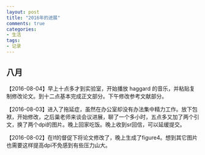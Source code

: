 ```yaml
---
layout: post
title: "2016年的进展"
comments: true
categories:
- 生活
tags:
- 记录
---
```


## 八月

【2016-08-04】早上十点多才到实验室，开始播放 haggard 的音乐，并粘贴复制修改论文。到十二点基本完成正文部分。下午修改参考文献部分。

【2016-08-03】进入了拖延症，虽然在办公室却没有办法集中精力工作。放下包袱，开始修改，之后巢老师来谈会议进展，聊了一个多小时，五点多又加了两个引文，换了两个dpi的图片。晚上回家吃饭。晚上收到sr回信，可以延缓提交。

【2016-08-02】在lf的督促下将论文修改了，晚上生成了figure4。想到其它图片也需要这样提高dpi不免感到有些压力山大。
